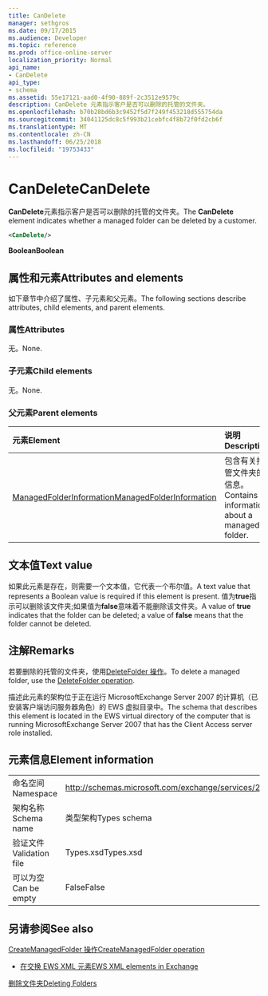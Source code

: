 ```yaml
---
title: CanDelete
manager: sethgros
ms.date: 09/17/2015
ms.audience: Developer
ms.topic: reference
ms.prod: office-online-server
localization_priority: Normal
api_name:
- CanDelete
api_type:
- schema
ms.assetid: 55e17121-aad0-4f90-889f-2c3512e9579c
description: CanDelete 元素指示客户是否可以删除的托管的文件夹。
ms.openlocfilehash: b70b28bd6b3c9452f5d7f249f453218d555754da
ms.sourcegitcommit: 34041125dc8c5f993b21cebfc4f8b72f0fd2cb6f
ms.translationtype: MT
ms.contentlocale: zh-CN
ms.lasthandoff: 06/25/2018
ms.locfileid: "19753433"
---
```

# <a name="candelete"></a><span data-ttu-id="1e8bb-103">CanDelete</span><span class="sxs-lookup"><span data-stu-id="1e8bb-103">CanDelete</span></span>

<span data-ttu-id="1e8bb-104">**CanDelete**元素指示客户是否可以删除的托管的文件夹。</span><span class="sxs-lookup"><span data-stu-id="1e8bb-104">The **CanDelete** element indicates whether a managed folder can be deleted by a customer.</span></span> 
  
```xml
<CanDelete/>
```

 <span data-ttu-id="1e8bb-105">**Boolean**</span><span class="sxs-lookup"><span data-stu-id="1e8bb-105">**Boolean**</span></span>
## <a name="attributes-and-elements"></a><span data-ttu-id="1e8bb-106">属性和元素</span><span class="sxs-lookup"><span data-stu-id="1e8bb-106">Attributes and elements</span></span>

<span data-ttu-id="1e8bb-107">如下章节中介绍了属性、子元素和父元素。</span><span class="sxs-lookup"><span data-stu-id="1e8bb-107">The following sections describe attributes, child elements, and parent elements.</span></span>
  
### <a name="attributes"></a><span data-ttu-id="1e8bb-108">属性</span><span class="sxs-lookup"><span data-stu-id="1e8bb-108">Attributes</span></span>

<span data-ttu-id="1e8bb-109">无。</span><span class="sxs-lookup"><span data-stu-id="1e8bb-109">None.</span></span>
  
### <a name="child-elements"></a><span data-ttu-id="1e8bb-110">子元素</span><span class="sxs-lookup"><span data-stu-id="1e8bb-110">Child elements</span></span>

<span data-ttu-id="1e8bb-111">无。</span><span class="sxs-lookup"><span data-stu-id="1e8bb-111">None.</span></span>
  
### <a name="parent-elements"></a><span data-ttu-id="1e8bb-112">父元素</span><span class="sxs-lookup"><span data-stu-id="1e8bb-112">Parent elements</span></span>

|<span data-ttu-id="1e8bb-113">**元素**</span><span class="sxs-lookup"><span data-stu-id="1e8bb-113">**Element**</span></span>|<span data-ttu-id="1e8bb-114">**说明**</span><span class="sxs-lookup"><span data-stu-id="1e8bb-114">**Description**</span></span>|
|:-----|:-----|
|[<span data-ttu-id="1e8bb-115">ManagedFolderInformation</span><span class="sxs-lookup"><span data-stu-id="1e8bb-115">ManagedFolderInformation</span></span>](managedfolderinformation.md) <br/> |<span data-ttu-id="1e8bb-116">包含有关托管文件夹的信息。</span><span class="sxs-lookup"><span data-stu-id="1e8bb-116">Contains information about a managed folder.</span></span>  <br/> |
   
## <a name="text-value"></a><span data-ttu-id="1e8bb-117">文本值</span><span class="sxs-lookup"><span data-stu-id="1e8bb-117">Text value</span></span>

<span data-ttu-id="1e8bb-118">如果此元素是存在，则需要一个文本值，它代表一个布尔值。</span><span class="sxs-lookup"><span data-stu-id="1e8bb-118">A text value that represents a Boolean value is required if this element is present.</span></span> <span data-ttu-id="1e8bb-119">值为**true**指示可以删除该文件夹;如果值为**false**意味着不能删除该文件夹。</span><span class="sxs-lookup"><span data-stu-id="1e8bb-119">A value of **true** indicates that the folder can be deleted; a value of **false** means that the folder cannot be deleted.</span></span> 
  
## <a name="remarks"></a><span data-ttu-id="1e8bb-120">注解</span><span class="sxs-lookup"><span data-stu-id="1e8bb-120">Remarks</span></span>

<span data-ttu-id="1e8bb-121">若要删除的托管的文件夹，使用[DeleteFolder 操作](deletefolder-operation.md)。</span><span class="sxs-lookup"><span data-stu-id="1e8bb-121">To delete a managed folder, use the [DeleteFolder operation](deletefolder-operation.md).</span></span>
  
<span data-ttu-id="1e8bb-122">描述此元素的架构位于正在运行 MicrosoftExchange Server 2007 的计算机（已安装客户端访问服务器角色）的 EWS 虚拟目录中。</span><span class="sxs-lookup"><span data-stu-id="1e8bb-122">The schema that describes this element is located in the EWS virtual directory of the computer that is running MicrosoftExchange Server 2007 that has the Client Access server role installed.</span></span>
  
## <a name="element-information"></a><span data-ttu-id="1e8bb-123">元素信息</span><span class="sxs-lookup"><span data-stu-id="1e8bb-123">Element information</span></span>

|||
|:-----|:-----|
|<span data-ttu-id="1e8bb-124">命名空间</span><span class="sxs-lookup"><span data-stu-id="1e8bb-124">Namespace</span></span>  <br/> |http://schemas.microsoft.com/exchange/services/2006/types  <br/> |
|<span data-ttu-id="1e8bb-125">架构名称</span><span class="sxs-lookup"><span data-stu-id="1e8bb-125">Schema name</span></span>  <br/> |<span data-ttu-id="1e8bb-126">类型架构</span><span class="sxs-lookup"><span data-stu-id="1e8bb-126">Types schema</span></span>  <br/> |
|<span data-ttu-id="1e8bb-127">验证文件</span><span class="sxs-lookup"><span data-stu-id="1e8bb-127">Validation file</span></span>  <br/> |<span data-ttu-id="1e8bb-128">Types.xsd</span><span class="sxs-lookup"><span data-stu-id="1e8bb-128">Types.xsd</span></span>  <br/> |
|<span data-ttu-id="1e8bb-129">可以为空</span><span class="sxs-lookup"><span data-stu-id="1e8bb-129">Can be empty</span></span>  <br/> |<span data-ttu-id="1e8bb-130">False</span><span class="sxs-lookup"><span data-stu-id="1e8bb-130">False</span></span>  <br/> |
   
## <a name="see-also"></a><span data-ttu-id="1e8bb-131">另请参阅</span><span class="sxs-lookup"><span data-stu-id="1e8bb-131">See also</span></span>



[<span data-ttu-id="1e8bb-132">CreateManagedFolder 操作</span><span class="sxs-lookup"><span data-stu-id="1e8bb-132">CreateManagedFolder operation</span></span>](createmanagedfolder-operation.md)


- [<span data-ttu-id="1e8bb-133">在交换 EWS XML 元素</span><span class="sxs-lookup"><span data-stu-id="1e8bb-133">EWS XML elements in Exchange</span></span>](ews-xml-elements-in-exchange.md)


[<span data-ttu-id="1e8bb-134">删除文件夹</span><span class="sxs-lookup"><span data-stu-id="1e8bb-134">Deleting Folders</span></span>](http://msdn.microsoft.com/library/1958add5-5071-4239-adb2-40f7a7d74aee%28Office.15%29.aspx)

